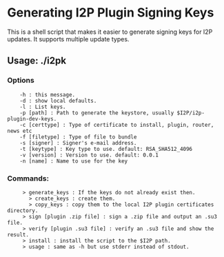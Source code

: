 # Generating I2P Plugin Signing Keys

This is a shell script that makes it easier to generate signing keys for I2P
updates. It supports multiple update types.

## Usage: ./i2pk

### Options

        -h : this message.
        -d : show local defaults.
        -l : List keys.
        -p [path] : Path to generate the keystore, usually $I2P/i2p-plugin-dev-keys.
        -c [certtype] : Type of certificate to install, plugin, router, news etc
        -f [filetype] : Type of file to bundle
        -s [signer] : Signer's e-mail address.
        -t [keytype] : Key type to use. default: RSA_SHA512_4096
        -v [version] : Version to use. default: 0.0.1
        -n [name] : Name to use for the key

### Commands:

         > generate_keys : If the keys do not already exist then.
           > create_keys : create them.
           > copy_keys : copy them to the local I2P plugin certificates directory.
         > sign [plugin .zip file] : sign a .zip file and output an .su3 file.
         > verify [plugin .su3 file] : verify an .su3 file and show the result.
         > install : install the script to the $I2P path.
         > usage : same as -h but use stderr instead of stdout.

